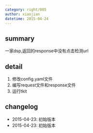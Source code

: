 ```yaml
---
category: right/005
author: xiaojian
datetime: 2015-04-24
---
```


## summary

一家dsp,返回的response中没有点击检测url

## detail

1. 修改config.yaml文件
1. 编写request文件和response文件
1. 运行tkit

## changelog

- 2015-04-23: 初始版本
- 2015-04-23: 初始版本